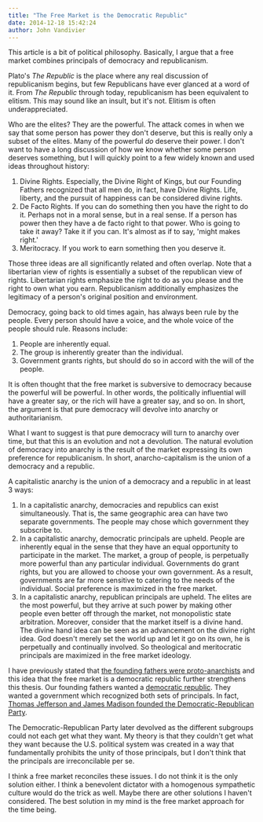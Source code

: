 ```yaml
---
title: "The Free Market is the Democratic Republic"
date: 2014-12-18 15:42:24
author: John Vandivier
---
```




This article is a bit of political philosophy. Basically, I argue that a free market combines principals of democracy and republicanism.

Plato's <em>The Republic</em> is the place where any real discussion of republicanism begins, but few Republicans have ever glanced at a word of it. From <em>The Republic</em> through today, republicanism has been equivalent to elitism. This may sound like an insult, but it's not. Elitism is often underappreciated.

Who are the elites? They are the powerful. The attack comes in when we say that some person has power they don't deserve, but this is really only a subset of the elites. Many of the powerful <em>do</em> deserve their power. I don't want to have a long discussion of how we know whether some person deserves something, but I will quickly point to a few widely known and used ideas throughout history:
<ol>
	<li>Divine Rights. Especially, the Divine Right of Kings, but our Founding Fathers recognized that all men do, in fact, have Divine Rights. Life, liberty, and the pursuit of happiness can be considered divine rights.</li>
	<li>De Facto Rights. If you can do something then you have the right to do it. Perhaps not in a moral sense, but in a real sense. If a person has power then they have a de facto right to that power. Who is going to take it away? Take it if you can. It's almost as if to say, 'might makes right.'</li>
	<li>Meritocracy. If you work to earn something then you deserve it.</li>
</ol>
Those three ideas are all significantly related and often overlap. Note that a libertarian view of rights is essentially a subset of the republican view of rights. Libertarian rights emphasize the right to do as you please and the right to own what you earn. Republicanism additionally emphasizes the legitimacy of a person's original position and environment.

Democracy, going back to old times again, has always been rule by the people. Every person should have a voice, and the whole voice of the people should rule. Reasons include:
<ol>
	<li>People are inherently equal.</li>
	<li>The group is inherently greater than the individual.</li>
	<li>Government grants rights, but should do so in accord with the will of the people.</li>
</ol>
It is often thought that the free market is subversive to democracy because the powerful will be powerful. In other words, the politically influential will have a greater say, or the rich will have a greater say, and so on. In short, the argument is that pure democracy will devolve into anarchy or authoritarianism.

What I want to suggest is that pure democracy will turn to anarchy over time, but that this is an evolution and not a devolution. The natural evolution of democracy into anarchy is the result of the market expressing its own preference for republicanism. In short, anarcho-capitalism is the union of a democracy and a republic.

A capitalistic anarchy is the union of a democracy and a republic in at least 3 ways:
<ol>
	<li>In a capitalistic anarchy, democracies and republics can exist simultaneously. That is, the same geographic area can have two separate governments. The people may chose which government they subscribe to.</li>
	<li>In a capitalistic anarchy, democratic principals are upheld. People are inherently equal in the sense that they have an equal opportunity to participate in the market. The market, a group of people, is perpetually more powerful than any particular individual. Governments do grant rights, but you are allowed to choose your own government. As a result, governments are far more sensitive to catering to the needs of the individual. Social preference is maximized in the free market.</li>
	<li>In a capitalistic anarchy, republican principals are upheld. The elites are the most powerful, but they arrive at such power by making other people even better off through the market, not monopolistic state arbitration. Moreover, consider that the market itself is a divine hand. The divine hand idea can be seen as an advancement on the divine right idea. God doesn't merely set the world up and let it go on its own, he is perpetually and continually involved. So theological and meritocratic principals are maximized in the free market ideology.</li>
</ol>
I have previously stated that <a href=\"http://www.afterecon.com/politics-and-government/founding-fathers-proto-anarchists/\">the founding fathers were proto-anarchists</a> and this idea that the free market is a democratic republic further strengthens this thesis. Our founding fathers wanted a <a href=\"http://en.wikipedia.org/w/index.php?title=Democratic_republic&amp;oldid=632463731\">democratic republic</a>. They wanted a government which recognized both sets of principals. In fact, <a href=\"http://en.wikipedia.org/w/index.php?title=Democratic-Republican_Party&amp;oldid=638417060\">Thomas Jefferson and James Madison founded the Democratic-Republican Party</a>.

The Democratic-Republican Party later devolved as the different subgroups could not each get what they want. My theory is that they couldn't get what they want because the U.S. political system was created in a way that fundamentally prohibits the unity of those principals, but I don't think that the principals are irreconcilable per se.

I think a free market reconciles these issues. I do not think it is the only solution either. I think a benevolent dictator with a homogenous sympathetic culture would do the trick as well. Maybe there are other solutions I haven't considered. The best solution in my mind is the free market approach for the time being.